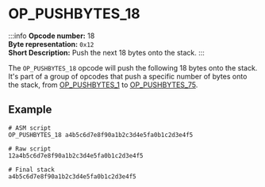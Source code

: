 # OP_PUSHBYTES_18
:::info
**Opcode number:** 18  
**Byte representation:**  `0x12`  
**Short Description:** Push the next 18 bytes onto the stack. 
:::

The `OP_PUSHBYTES_18` opcode will push the following 18 bytes onto the stack. It's part of a group of opcodes that push a specific number of bytes onto the stack, from [OP_PUSHBYTES_1](./OP_PUSHBYTES_1.md) to [OP_PUSHBYTES_75](./OP_PUSHBYTES_75.md).

## Example
```shell
# ASM script
OP_PUSHBYTES_18 a4b5c6d7e8f90a1b2c3d4e5fa0b1c2d3e4f5

# Raw script
12a4b5c6d7e8f90a1b2c3d4e5fa0b1c2d3e4f5

# Final stack
a4b5c6d7e8f90a1b2c3d4e5fa0b1c2d3e4f5
```
